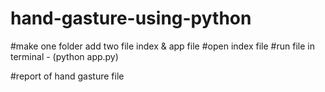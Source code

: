 # hand-gasture-using-python
#make one folder add two file index & app file
#open index file
#run file in terminal - (python app.py)

#report of hand gasture file

